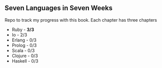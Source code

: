 ## Seven Languages in Seven Weeks

Repo to track my progress with this book. Each chapter has three chapters

+ Ruby - __3/3__
+ Io - 2/3
+ Erlang - 0/3
+ Prolog - 0/3
+ Scala - 0/3
+ Clojure - 0/3
+ Haskell - 0/3
